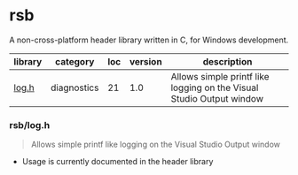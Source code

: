 # rsb

A non-cross-platform header library written in C, for Windows development. 

| library    | category | loc | version | description |
| ---------- | -------- | --- | ------- | ----------- |
| [log.h](https://github.com/rbento/rsb/blob/main/include/rsb/log.h) | diagnostics | 21 | 1.0 | Allows simple printf like logging on the Visual Studio Output window |

### rsb/log.h

> Allows simple printf like logging on the Visual Studio Output window

- Usage is currently documented in the header library